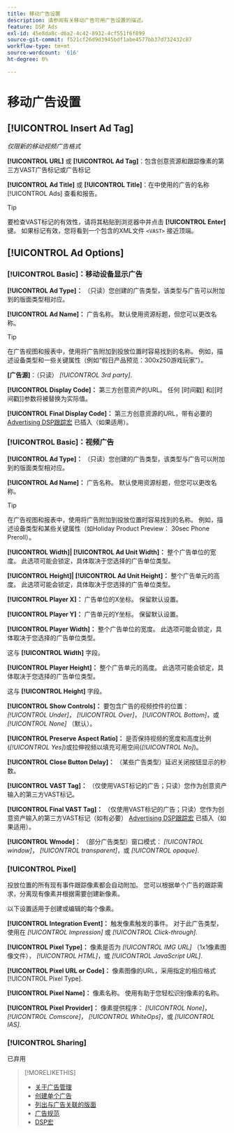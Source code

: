 ```yaml
---
title: 移动广告设置
description: 请参阅有关移动广告可用广告设置的描述。
feature: DSP Ads
exl-id: 45e8da8c-d6a2-4c42-8932-4cf551f6f899
source-git-commit: f521cf26d9d3945bdf1abe4577bb37d732432c87
workflow-type: tm+mt
source-wordcount: '616'
ht-degree: 0%

---
```


# 移动广告设置

## [!UICONTROL Insert Ad Tag]

*仅限新的移动视频广告格式*

**[!UICONTROL URL]** 或 **[!UICONTROL Ad Tag]**：包含创意资源和跟踪像素的第三方VAST广告标记或广告标记

**[!UICONTROL Ad Title]** 或 **[!UICONTROL Title]**：在中使用的广告的名称 [!UICONTROL Ads] 查看和报告。

>[!TIP]
>
> 要检查VAST标记的有效性，请将其粘贴到浏览器中并点击 **[!UICONTROL Enter]** 键。 如果标记有效，您将看到一个包含的XML文件 `<VAST>` 接近顶端。

## [!UICONTROL Ad Options]

### [!UICONTROL Basic]：移动设备显示广告

**[!UICONTROL Ad Type]：** （只读）您创建的广告类型，该类型与广告可以附加到的版面类型相对应。

**[!UICONTROL Ad Name]：** 广告名称。 默认使用资源标题，但您可以更改名称。

>[!TIP]
>
> 在广告视图和报表中，使用将广告附加到投放位置时容易找到的名称。 例如，描述设备类型和一些关键属性（例如“假日产品预览：300x250游戏玩家”）。

**\[广告源\]**：（只读） *[!UICONTROL 3rd party]*.

**[!UICONTROL Display Code]：** 第三方创意资产的URL。 任何 [时间戳] 和[[时间戳]]参数将被替换为实际值。

**[!UICONTROL Final Display Code]：** 第三方创意资源的URL，带有必要的 [Advertising DSP跟踪宏](/help/dsp/campaign-management/macros.md) 已插入（如果适用）。

### [!UICONTROL Basic]：视频广告

**[!UICONTROL Ad Type]：** （只读）您创建的广告类型，该类型与广告可以附加到的版面类型相对应。

**[!UICONTROL Ad Name]：** 广告名称。 默认使用资源标题，但您可以更改名称。

>[!TIP]
>
> 在广告视图和报表中，使用将广告附加到投放位置时容易找到的名称。 例如，描述设备类型和某些关键属性（如Holiday Product Preview： 30sec Phone Preroll）。

**[!UICONTROL Width]| [!UICONTROL Ad Unit Width]：** 整个广告单位的宽度。 此选项可能会锁定，具体取决于您选择的广告单位类型。

**[!UICONTROL Height]| [!UICONTROL Ad Unit Height]：** 整个广告单元的高度。 此选项可能会锁定，具体取决于您选择的广告单位类型。

**[!UICONTROL Player X]：** 广告单位的X坐标。 保留默认设置。

**[!UICONTROL Player Y]：** 广告单元的Y坐标。 保留默认设置。

**[!UICONTROL Player Width]：** 整个广告单位的宽度。 此选项可能会锁定，具体取决于您选择的广告单位类型。

这与 **[!UICONTROL Width]** 字段。

**[!UICONTROL Player Height]：** 整个广告单元的高度。 此选项可能会锁定，具体取决于您选择的广告单位类型。

这与 **[!UICONTROL Height]** 字段。

**[!UICONTROL Show Controls]：** 要包含广告的视频控件的位置： *[!UICONTROL Under]*， *[!UICONTROL Over]*， *[!UICONTROL Bottom]*，或 *[!UICONTROL None]* （默认）。

**[!UICONTROL Preserve Aspect Ratio]：** 是否保持视频的宽度和高度比例(*[!UICONTROL Yes]*)或拉伸视频以填充可用空间(*[!UICONTROL No]*)。

**[!UICONTROL Close Button Delay]：** （某些广告类型）延迟关闭按钮显示的秒数。

**[!UICONTROL VAST Tag]：** （仅使用VAST标记的广告；只读）您作为创意资产输入的第三方VAST标记。

**[!UICONTROL Final VAST Tag]：** （仅使用VAST标记的广告；只读）您作为创意资产输入的第三方VAST标记（如有必要） [Advertising DSP跟踪宏](/help/dsp/campaign-management/macros.md) 已插入（如果适用）。

**[!UICONTROL Wmode]：** （部分广告类型）窗口模式： *[!UICONTROL window]*， *[!UICONTROL transparent]*，或 *[!UICONTROL opaque]*.

### [!UICONTROL Pixel]

投放位置的所有现有事件跟踪像素都会自动附加。 您可以根据单个广告的跟踪需求，分离现有像素并根据需要创建新像素。

以下设置适用于创建或编辑的每个像素。

**[!UICONTROL Integration Event]：** 触发像素触发的事件。 对于此广告类型，使用在 *[!UICONTROL Impression]* 或 *[!UICONTROL Click-through]*.

**[!UICONTROL Pixel Type]：** 像素是否为 *[!UICONTROL IMG URL]* （1x1像素图像文件）， *[!UICONTROL HTML]*，或 *[!UICONTROL JavaScript URL]*.

**[!UICONTROL Pixel URL or Code]：** 像素图像的URL，采用指定的相应格式 [!UICONTROL Pixel Type].

**[!UICONTROL Pixel Name]：** 像素名称。 使用有助于您轻松识别像素的名称。

**[!UICONTROL Pixel Provider]：** 像素提供程序： *[!UICONTROL None]*， *[!UICONTROL Comscore]*， *[!UICONTROL WhiteOps]*，或 *[!UICONTROL IAS]*.

### [!UICONTROL Sharing]

已弃用

>[!MORELIKETHIS]
>
>* [关于广告管理](ad-about.md)
>* [创建单个广告](ad-create.md)
>* [列出与广告关联的版面](/help/dsp/campaign-management/ads/ad-list-placements.md)
>* [广告规范](ad-specs.md)
>* [DSP宏](/help/dsp/campaign-management/macros.md)
